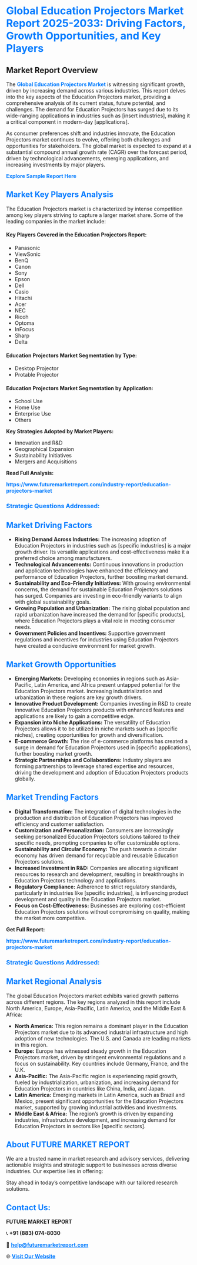 <h1 style="color: #007BFF;">Global Education Projectors Market Report 2025-2033: Driving Factors, Growth Opportunities, and Key Players</h1>

<section id="overview">
<h2>Market Report Overview</h2>
<p>The <a href="https://www.futuremarketreport.com/industry-report/education-projectors-market" style="color: #007BFF; text-decoration: none;"><strong>Global Education Projectors Market</strong></a> is witnessing significant growth, driven by increasing demand across various industries. This report delves into the key aspects of the Education Projectors market, providing a comprehensive analysis of its current status, future potential, and challenges. The demand for Education Projectors has surged due to its wide-ranging applications in industries such as [insert industries], making it a critical component in modern-day [applications].</p>
<p>As consumer preferences shift and industries innovate, the Education Projectors market continues to evolve, offering both challenges and opportunities for stakeholders. The global market is expected to expand at a substantial compound annual growth rate (CAGR) over the forecast period, driven by technological advancements, emerging applications, and increasing investments by major players.</p>
</section>

<section id="overview">
<p><a href="https://www.futuremarketreport.com/request-sample/reportId=82205" style="color: #007BFF; text-decoration: none;"><strong>Explore Sample Report Here</strong></a></p>
</section>

<section id="key-players">
<h2 style="color: #007BFF;">Market Key Players Analysis</h2>
<p>The Education Projectors market is characterized by intense competition among key players striving to capture a larger market share. Some of the leading companies in the market include:</p>
<h4>Key Players Covered in the Education Projectors Report:</h4>
<ul><li>Panasonic</li><li>ViewSonic</li><li>BenQ</li><li>Canon</li><li>Sony</li><li>Epson</li><li>Dell</li><li>Casio</li><li>Hitachi</li><li>Acer</li><li>NEC</li><li>Ricoh</li><li>Optoma</li><li>InFocus</li><li>Sharp</li><li>Delta</li></ul>
<h4>Education Projectors Market Segmentation by Type:</h4>
<ul><li>Desktop Projector</li><li>Protable Projector</li></ul>

<h4>Education Projectors Market Segmentation by Application:</h4>
<ul><li>School Use</li><li>Home Use</li><li>Enterprise Use</li><li>Others</li></ul>
<p><strong>Key Strategies Adopted by Market Players:</strong></p>
<ul>
<li>Innovation and R&D</li>
<li>Geographical Expansion</li>
<li>Sustainability Initiatives</li>
<li>Mergers and Acquisitions</li>
</ul>
</section>

<section>
<p><strong>Read Full Analysis: </strong></p><a href="https://www.futuremarketreport.com/industry-report/education-projectors-market" style="color: #007BFF; text-decoration: none;"><strong>https://www.futuremarketreport.com/industry-report/education-projectors-market</strong></a>
<h3 style="color: #007BFF;">Strategic Questions Addressed:</h3>
</section>

<section id="driving-factors">
<h2 style="color: #007BFF;">Market Driving Factors</h2>
<ul>
<li><strong>Rising Demand Across Industries:</strong> The increasing adoption of Education Projectors in industries such as [specific industries] is a major growth driver. Its versatile applications and cost-effectiveness make it a preferred choice among manufacturers.</li>
<li><strong>Technological Advancements:</strong> Continuous innovations in production and application technologies have enhanced the efficiency and performance of Education Projectors, further boosting market demand.</li>
<li><strong>Sustainability and Eco-Friendly Initiatives:</strong> With growing environmental concerns, the demand for sustainable Education Projectors solutions has surged. Companies are investing in eco-friendly variants to align with global sustainability goals.</li>
<li><strong>Growing Population and Urbanization:</strong> The rising global population and rapid urbanization have increased the demand for [specific products], where Education Projectors plays a vital role in meeting consumer needs.</li>
<li><strong>Government Policies and Incentives:</strong> Supportive government regulations and incentives for industries using Education Projectors have created a conducive environment for market growth.</li>
</ul>
</section>

<section id="growth-opportunities">
<h2 style="color: #007BFF;">Market Growth Opportunities</h2>
<ul>
<li><strong>Emerging Markets:</strong> Developing economies in regions such as Asia-Pacific, Latin America, and Africa present untapped potential for the Education Projectors market. Increasing industrialization and urbanization in these regions are key growth drivers.</li>
<li><strong>Innovative Product Development:</strong> Companies investing in R&D to create innovative Education Projectors products with enhanced features and applications are likely to gain a competitive edge.</li>
<li><strong>Expansion into Niche Applications:</strong> The versatility of Education Projectors allows it to be utilized in niche markets such as [specific niches], creating opportunities for growth and diversification.</li>
<li><strong>E-commerce Growth:</strong> The rise of e-commerce platforms has created a surge in demand for Education Projectors used in [specific applications], further boosting market growth.</li>
<li><strong>Strategic Partnerships and Collaborations:</strong> Industry players are forming partnerships to leverage shared expertise and resources, driving the development and adoption of Education Projectors products globally.</li>
</ul>
</section>

<section id="trending-factors">
<h2 style="color: #007BFF;">Market Trending Factors</h2>
<ul>
<li><strong>Digital Transformation:</strong> The integration of digital technologies in the production and distribution of Education Projectors has improved efficiency and customer satisfaction.</li>
<li><strong>Customization and Personalization:</strong> Consumers are increasingly seeking personalized Education Projectors solutions tailored to their specific needs, prompting companies to offer customizable options.</li>
<li><strong>Sustainability and Circular Economy:</strong> The push towards a circular economy has driven demand for recyclable and reusable Education Projectors solutions.</li>
<li><strong>Increased Investment in R&D:</strong> Companies are allocating significant resources to research and development, resulting in breakthroughs in Education Projectors technology and applications.</li>
<li><strong>Regulatory Compliance:</strong> Adherence to strict regulatory standards, particularly in industries like [specific industries], is influencing product development and quality in the Education Projectors market.</li>
<li><strong>Focus on Cost-Effectiveness:</strong> Businesses are exploring cost-efficient Education Projectors solutions without compromising on quality, making the market more competitive.</li>
</ul>
</section>

<section>
<p><strong>Get Full Report: </strong></p><a href="https://www.futuremarketreport.com/industry-report/education-projectors-market" style="color: #007BFF; text-decoration: none;"><strong>https://www.futuremarketreport.com/industry-report/education-projectors-market</strong></a>
<h3 style="color: #007BFF;">Strategic Questions Addressed:</h3>
</section>


<section id="regional-analysis">
<h2 style="color: #007BFF;">Market Regional Analysis</h2>
<p>The global Education Projectors market exhibits varied growth patterns across different regions. The key regions analyzed in this report include North America, Europe, Asia-Pacific, Latin America, and the Middle East & Africa:</p>
<ul>
<li><strong>North America:</strong> This region remains a dominant player in the Education Projectors market due to its advanced industrial infrastructure and high adoption of new technologies. The U.S. and Canada are leading markets in this region.</li>
<li><strong>Europe:</strong> Europe has witnessed steady growth in the Education Projectors market, driven by stringent environmental regulations and a focus on sustainability. Key countries include Germany, France, and the U.K.</li>
<li><strong>Asia-Pacific:</strong> The Asia-Pacific region is experiencing rapid growth, fueled by industrialization, urbanization, and increasing demand for Education Projectors in countries like China, India, and Japan.</li>
<li><strong>Latin America:</strong> Emerging markets in Latin America, such as Brazil and Mexico, present significant opportunities for the Education Projectors market, supported by growing industrial activities and investments.</li>
<li><strong>Middle East & Africa:</strong> The region’s growth is driven by expanding industries, infrastructure development, and increasing demand for Education Projectors in sectors like [specific sectors].</li>
</ul>
</section>

<footer>
<h2 style="color: #007BFF;">About FUTURE MARKET REPORT</h2>
<p>We are a trusted name in market research and advisory services, delivering actionable insights and strategic support to businesses across diverse industries. Our expertise lies in offering:</p>

<p>Stay ahead in today’s competitive landscape with our tailored research solutions.</p>

<h2 style="color: #007BFF;">Contact Us:</h2>
<p><strong>FUTURE MARKET REPORT</strong></p>
<p>📞 <strong>+91 (883) 074-8030</strong></p>
<p>📧 <strong><a href="mailto:help@futuremarketreport.com" style="color: #007BFF;">help@futuremarketreport.com</a></strong></p>
<p>🌐 <strong><a href="https://www.futuremarketreport.com/" style="color: #007BFF;">Visit Our Website</a></strong></p>
</footer>